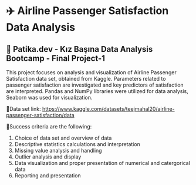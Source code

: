 # ✈️ **Airline Passenger Satisfaction Data Analysis**

## 📁 Patika.dev - Kız Başına Data Analysis Bootcamp - Final Project-1

This project focuses on analysis and visualization of Airline Passenger Satisfaction data set, obtained from Kaggle. Parameters related to passenger satisfaction are investigated and key predictors of satisfaction are interpreted. Pandas and NumPy libraries were utilized for data analysis, Seaborn was used for visualization.

🔗Data set link: https://www.kaggle.com/datasets/teejmahal20/airline-passenger-satisfaction/data

🎯Success criteria are the following:

1. Choice of data set and overview of data
2. Descriptive statistics calculations and interpretation
3. Missing value analysis and handling
4. Outlier analysis and display
5. Data visualization and proper presentation of numerical and catergorical data
6. Reporting and presentation
